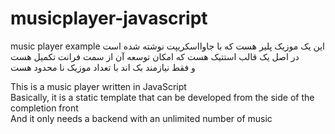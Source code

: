 # musicplayer-javascript
music player example
این یک موزیک پلیر هست که با جاوااسکریپت نوشته شده است  
در اصل یک قالب استتیک هست که امکان توسعه آن از سمت فرانت تکمیل هست  
و فقط نیازمند بک اند با تعداد موزیک نا محدود هست

This is a music player written in JavaScript  
Basically, it is a static template that can be developed from the side of the completion front  
And it only needs a backend with an unlimited number of music
